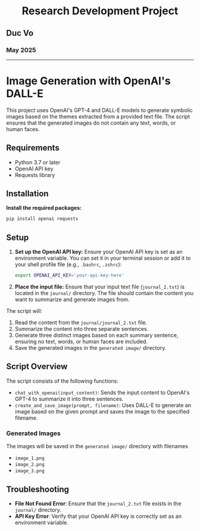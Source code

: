 
# <center> Research Development Project </center>
## Duc Vo
### May 2025
***

# Image Generation with OpenAI's DALL-E

This project uses OpenAI's GPT-4 and DALL-E models to generate symbolic images based on the themes extracted from a provided text file. The script ensures that the generated images do not contain any text, words, or human faces.

## Requirements

- Python 3.7 or later
- OpenAI API key
- Requests library

## Installation

**Install the required packages:**
   ```sh
   pip install openai requests
   ```

## Setup

1. **Set up the OpenAI API key:**
   Ensure your OpenAI API key is set as an environment variable. You can set it in your terminal session or add it to your shell profile file (e.g., `.bashrc`, `.zshrc`):
   ```sh
   export OPENAI_API_KEY='your-api-key-here'
   ```

2. **Place the input file:**
   Ensure that your input text file (`journal_2.txt`) is located in the `journal/` directory. The file should contain the content you want to summarize and generate images from.


The script will:
1. Read the content from the `journal/journal_2.txt` file.
2. Summarize the content into three separate sentences.
3. Generate three distinct images based on each summary sentence, ensuring no text, words, or human faces are included.
4. Save the generated images in the `generated image/` directory.

## Script Overview

The script consists of the following functions:
- `chat_with_openai(input_content)`: Sends the input content to OpenAI's GPT-4 to summarize it into three sentences.
- `create_and_save_image(prompt, filename)`: Uses DALL-E to generate an image based on the given prompt and saves the image to the specified filename.


### Generated Images

The images will be saved in the `generated image/` directory with filenames 
   - `image_1.png`
   - `image_2.png`
   - `image_3.png`

## Troubleshooting

- **File Not Found Error**: Ensure that the `journal_2.txt` file exists in the `journal/` directory.
- **API Key Error**: Verify that your OpenAI API key is correctly set as an environment variable.

